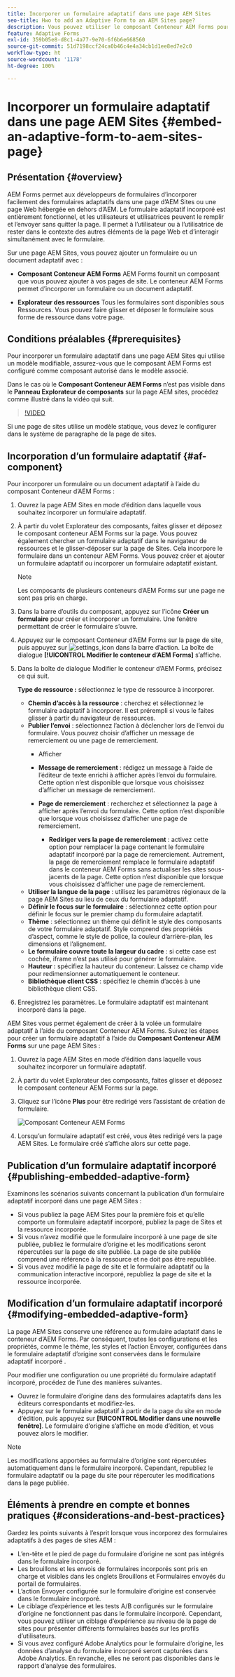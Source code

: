 ```yaml
---
title: Incorporer un formulaire adaptatif dans une page AEM Sites
seo-title: Hwo to add an Adaptive Form to an AEM Sites page?
description: Vous pouvez utiliser le composant Conteneur AEM Forms pour ajouter ou incorporer des formulaires adaptatifs dans des pages AEM Sites. Cela permet de remplir et d’envoyer un formulaire sans quitter ces pages.
feature: Adaptive Forms
exl-id: 359b05e8-d8c1-4a77-9e70-6f6b6e668560
source-git-commit: 51d7198ccf24ca0b46c4e4a34cb1d1ee8ed7e2c0
workflow-type: ht
source-wordcount: '1178'
ht-degree: 100%

---
```


# Incorporer un formulaire adaptatif dans une page AEM Sites {#embed-an-adaptive-form-to-aem-sites-page}

## Présentation {#overview}

AEM Forms permet aux développeurs de formulaires d’incorporer facilement des formulaires adaptatifs dans une page d’AEM Sites ou une page Web hébergée en dehors d’AEM. Le formulaire adaptatif incorporé est entièrement fonctionnel, et les utilisateurs et utilisatrices peuvent le remplir et l’envoyer sans quitter la page. Il permet à l’utilisateur ou à l’utilisatrice de rester dans le contexte des autres éléments de la page Web et d’interagir simultanément avec le formulaire.

<!-- For information about embedding an Adaptive Form in an external web page, see [Embed Adaptive Form in external web page](/help/forms/using/embed-adaptive-form-external-web-page.md). -->

Sur une page AEM Sites, vous pouvez ajouter un formulaire ou un document adaptatif avec :

* **Composant Conteneur AEM Forms**
AEM Forms fournit un composant que vous pouvez ajouter à vos pages de site. Le conteneur AEM Forms permet d’incorporer un formulaire ou un document adaptatif.

* **Explorateur des ressources**
Tous les formulaires sont disponibles sous Ressources. Vous pouvez faire glisser et déposer le formulaire sous forme de ressource dans votre page.

## Conditions préalables {#prerequisites}

Pour incorporer un formulaire adaptatif dans une page AEM Sites qui utilise un modèle modifiable, assurez-vous que le composant AEM Forms est configuré comme composant autorisé dans le modèle associé.

Dans le cas où le **Composant Conteneur AEM Forms** n’est pas visible dans le **Panneau Explorateur de composants** sur la page AEM sites, procédez comme illustré dans la vidéo qui suit.

>[!VIDEO](https://video.tv.adobe.com/v/3410544)

Si une page de sites utilise un modèle statique, vous devez le configurer dans le système de paragraphe de la page de sites.

## Incorporation d’un formulaire adaptatif  {#af-component}

Pour incorporer un formulaire ou un document adaptatif à l’aide du composant Conteneur d’AEM Forms :

1. Ouvrez la page AEM Sites en mode d’édition dans laquelle vous souhaitez incorporer un formulaire adaptatif.
1. À partir du volet Explorateur des composants, faites glisser et déposez le composant conteneur AEM Forms sur la page. Vous pouvez également chercher un formulaire adaptatif dans le navigateur de ressources et le glisser-déposer sur la page de Sites. Cela incorpore le formulaire dans un conteneur AEM Forms. Vous pouvez créer et ajouter un formulaire adaptatif ou incorporer un formulaire adaptatif existant.

   >[!NOTE]
   >
   >Les composants de plusieurs conteneurs d’AEM Forms sur une page ne sont pas pris en charge.

1. Dans la barre d’outils du composant, appuyez sur l’icône **Créer un formulaire** pour créer et incorporer un formulaire. Une fenêtre permettant de créer le formulaire s’ouvre.

1. Appuyez sur le composant Conteneur d’AEM Forms sur la page de site, puis appuyez sur ![settings_icon](assets/settings_icon.png) dans la barre d’action. La boîte de dialogue **[!UICONTROL Modifier le conteneur d’AEM Forms]** s’affiche.
1. Dans la boîte de dialogue Modifier le conteneur d’AEM Forms, précisez ce qui suit.

   **Type de ressource :** sélectionnez le type de ressource à incorporer.
   * **Chemin d’accès à la ressource** : cherchez et sélectionnez le formulaire adaptatif à incorporer. Il est prérempli si vous le faites glisser à partir du navigateur de ressources.
   * **Publier l’envoi** : sélectionnez l’action à déclencher lors de l’envoi du formulaire. Vous pouvez choisir d’afficher un message de remerciement ou une page de remerciement.
      * Afficher

      * **Message de remerciement** : rédigez un message à l’aide de l’éditeur de texte enrichi à afficher après l’envoi du formulaire. Cette option n’est disponible que lorsque vous choisissez d’afficher un message de remerciement.
      * **Page de remerciement** : recherchez et sélectionnez la page à afficher après l’envoi du formulaire. Cette option n’est disponible que lorsque vous choisissez d’afficher une page de remerciement.
         * **Rediriger vers la page de remerciement** : activez cette option pour remplacer la page contenant le formulaire adaptatif incorporé par la page de remerciement. Autrement, la page de remerciement remplace le formulaire adaptatif dans le conteneur AEM Forms sans actualiser les sites sous-jacents de la page. Cette option n’est disponible que lorsque vous choisissez d’afficher une page de remerciement.
   * **Utiliser la langue de la page** : utilisez les paramètres régionaux de la page AEM Sites au lieu de ceux du formulaire adaptatif.
   * **Définir le focus sur le formulaire** : sélectionnez cette option pour définir le focus sur le premier champ du formulaire adaptatif.
   * **Thème** : sélectionnez un thème qui définit le style des composants de votre formulaire adaptatif. Style comprend des propriétés d’aspect, comme le style de police, la couleur d’arrière-plan, les dimensions et l’alignement.
   * **Le formulaire couvre toute la largeur du cadre** : si cette case est cochée, iframe n’est pas utilisé pour générer le formulaire.
   * **Hauteur :** spécifiez la hauteur du conteneur. Laissez ce champ vide pour redimensionner automatiquement le conteneur.
   * **Bibliothèque client CSS** : spécifiez le chemin d’accès à une bibliothèque client CSS.

1. Enregistrez les paramètres. Le formulaire adaptatif est maintenant incorporé dans la page.

AEM Sites vous permet également de créer à la volée un formulaire adaptatif à l’aide du composant Conteneur AEM Forms. Suivez les étapes pour créer un formulaire adaptatif à l’aide du **Composant Conteneur AEM Forms** sur une page AEM Sites :
1. Ouvrez la page AEM Sites en mode d’édition dans laquelle vous souhaitez incorporer un formulaire adaptatif.
1. À partir du volet Explorateur des composants, faites glisser et déposez le composant conteneur AEM Forms sur la page.
1. Cliquez sur l’icône **Plus** pour être redirigé vers l’assistant de création de formulaire.

   ![Composant Conteneur AEM Forms](/help/forms/assets/aemformcontainer.png)

1. Lorsqu’un formulaire adaptatif est créé, vous êtes redirigé vers la page AEM Sites. Le formulaire créé s’affiche alors sur cette page.

## Publication d’un formulaire adaptatif incorporé {#publishing-embedded-adaptive-form}

Examinons les scénarios suivants concernant la publication d’un formulaire adaptatif incorporé dans une page AEM Sites :

* Si vous publiez la page AEM Sites pour la première fois et qu’elle comporte un formulaire adaptatif incorporé, publiez la page de Sites et la ressource incorporée.
* Si vous n’avez modifié que le formulaire incorporé à une page de site publiée, publiez le formulaire d’origine et les modifications seront répercutées sur la page de site publiée. La page de site publiée comprend une référence à la ressource et ne doit pas être republiée.
* Si vous avez modifié la page de site et le formulaire adaptatif ou la communication interactive incorporé, republiez la page de site et la ressource incorporée.

## Modification d’un formulaire adaptatif incorporé  {#modifying-embedded-adaptive-form}

La page AEM Sites conserve une référence au formulaire adaptatif dans le conteneur d’AEM Forms. Par conséquent, toutes les configurations et les propriétés, comme le thème, les styles et l’action Envoyer, configurées dans le formulaire adaptatif d’origine sont conservées dans le formulaire adaptatif incorporé .

Pour modifier une configuration ou une propriété du formulaire adaptatif incorporé, procédez de l’une des manières suivantes.

* Ouvrez le formulaire d’origine dans des formulaires adaptatifs dans les éditeurs correspondants et modifiez-les.
* Appuyez sur le formulaire adaptatif à partir de la page du site en mode d’édition, puis appuyez sur **[!UICONTROL Modifier dans une nouvelle fenêtre]**. Le formulaire d’origine s’affiche en mode d’édition, et vous pouvez alors le modifier.

>[!NOTE]
>
>Les modifications apportées au formulaire d’origine sont répercutées automatiquement dans le formulaire incorporé. Cependant, republiez le formulaire adaptatif ou la page du site pour répercuter les modifications dans la page publiée.

## Éléments à prendre en compte et bonnes pratiques {#considerations-and-best-practices}

Gardez les points suivants à l’esprit lorsque vous incorporez des formulaires adaptatifs à des pages de sites AEM :

* L’en-tête et le pied de page du formulaire d’origine ne sont pas intégrés dans le formulaire incorporé.
* Les brouillons et les envois de formulaires incorporés sont pris en charge et visibles dans les onglets Brouillons et Formulaires envoyés du portail de formulaires.
* L’action Envoyer configurée sur le formulaire d’origine est conservée dans le formulaire incorporé.
* Le ciblage d’expérience et les tests A/B configurés sur le formulaire d’origine ne fonctionnent pas dans le formulaire incorporé. Cependant, vous pouvez utiliser un ciblage d’expérience au niveau de la page de sites pour présenter différents formulaires basés sur les profils d’utilisateurs.
* Si vous avez configuré Adobe Analytics pour le formulaire d’origine, les données d’analyse du formulaire incorporé seront capturées dans Adobe Analytics. En revanche, elles ne seront pas disponibles dans le rapport d’analyse des formulaires.
